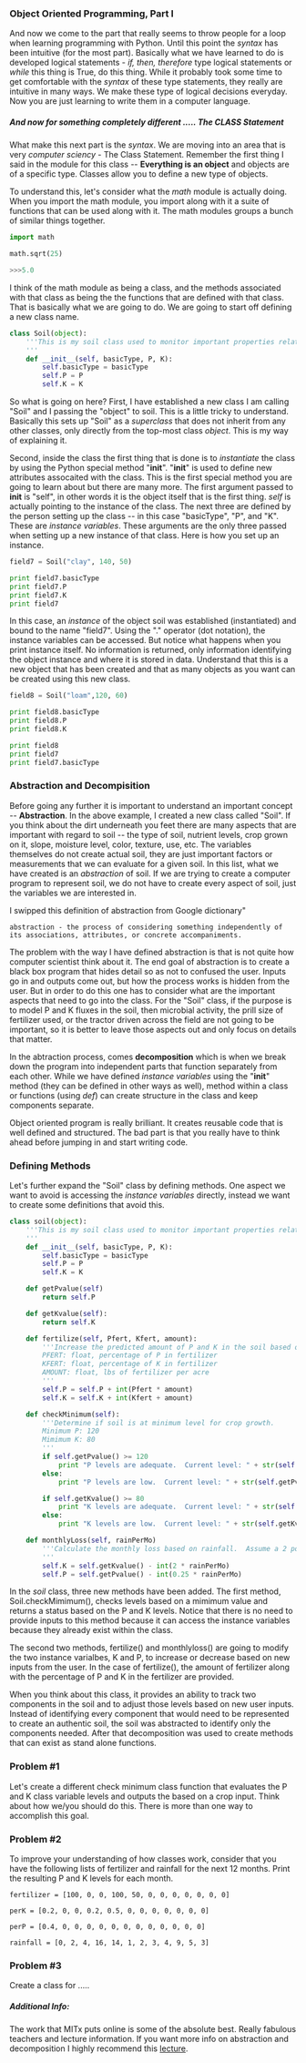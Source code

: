 
### Object Oriented Programming, Part I

And now we come to the part that really seems to throw people for a loop when learning programming with Python.  Until this point the _syntax_ has been intuitive (for the most part).  Basically what we have learned to do is developed logical statements - _if, then, therefore_ type logical statements or _while_ this thing is True, do this thing.  While it probably took some time to get comfortable with the _syntax_ of these type statements, they really are intuitive in many ways.  We make these type of logical decisions everyday.  Now you are just learning to write them in a computer language.

##### And now for something completely different ..... The __CLASS__ Statement

What make this next part is the _syntax_.  We are moving into an area that is very _computer sciency_ - The Class Statement.  Remember the first thing I said in the module for this class -- __Everything is an object__ and objects are of a specific type.  Classes allow you to define a new type of objects.  

To understand this, let's consider what the _math_ module is actually doing.  When you import the math module, you import along with it a suite of functions that can be used along with it.  The math modules groups a bunch of similar things together.

```python
import math

math.sqrt(25)

>>>5.0

```
I think of the math module as being a class, and the methods associated with that class as being the the functions that are defined with that class.  That is basically what we are going to do.  We are going to start off defining a new class name.  

```python
class Soil(object):
	'''This is my soil class used to monitor important properties related to the soil health.
	'''
	def __init__(self, basicType, P, K):
		self.basicType = basicType
		self.P = P
		self.K = K
```

So what is going on here?  First, I have established a new class I am calling "Soil" and I passing the "object" to soil.  This is a little tricky to understand.  Basically this sets up "Soil" as a _superclass_ that does not inherit from any other classes, only directly from the top-most class _object_.  This is my way of explaining it.    

Second, inside the class the first thing that is done is to _instantiate_ the class by using the Python special method "__init__".  "__init__" is used to define new attributes assocaited with the class.  This is the first special method you are going to learn about but there are many more.  The first argument passed to __init__ is "self", in other words it is the object itself that is the first thing.  _self_ is actually pointing to the instance of the class.  The next three are defined by the person setting up the class -- in this case "basicType", "P", and "K".  These are _instance variables_.  These arguments are the only three passed when setting up a new instance of that class.  Here is how you set up an instance.

```python
field7 = Soil("clay", 140, 50)

print field7.basicType
print field7.P
print field7.K
print field7
```
In this case, an _instance_ of the object soil was established (instantiated) and bound to the name "field7".  Using the "." operator (dot notation), the instance variables can be accessed.  But notice what happens when you print instance itself.  No information is returned, only information identifying the object instance and where it is stored in data.  Understand that this is a new object that has been created and that as many objects as you want can be created using this new class.

```python
field8 = Soil("loam",120, 60)

print field8.basicType
print field8.P
print field8.K

print field8
print field7
print field7.basicType
```

### Abstraction and Decompisition

Before going any further it is important to understand an important concept -- __Abstraction__.  In the above example, I created a new class called "Soil".  If you think about the dirt underneath you feet there are many aspects that are important with regard to soil -- the type of soil, nutrient levels, crop grown on it, slope, moisture level, color, texture, use, etc.  The variables themselves do not create actual soil, they are just important factors or measurements that we can evaluate for a given soil.  In this list, what we have created is an _abstraction_ of soil.  If we are trying to create a computer program to represent soil, we do not have to create every aspect of soil, just the variables we are interested in.  

I swipped this definition of abstraction from Google dictionary"

```
abstraction - the process of considering something independently of its associations, attributes, or concrete accompaniments.
```
The problem with the way I have defined abstraction is that is not quite how computer scientist think about it.  The end goal of abstraction is to create a black box program that hides detail so as not to confused the user.  Inputs go in and outputs come out, but how the process works is hidden from the user.  But in order to do this one has to consider what are the important aspects that need to go into the class.  For the "Soil" class, if the purpose is to model P and K fluxes in the soil, then microbial activity, the prill size of fertilizer used, or the tractor driven across the field are not going to be important, so it is better to leave those aspects out and only focus on details that matter.

In the abtraction process, comes __decomposition__ which is when we break down the program into independent parts that function separately from each other.  While we have defined _instance variables_ using the "__init__" method (they can be defined in other ways as well), method within a class or functions (using _def_) can create structure in the class and keep components separate.

Object oriented program is really brilliant.  It creates reusable code that is well defined and structured.  The bad part is that you really have to think ahead before jumping in and start writing code.  

### Defining Methods

Let's further expand the "Soil" class by defining methods.  One aspect we want to avoid is accessing the _instance variables_ directly, instead we want to create some definitions that avoid this.  

```python
class soil(object):
	'''This is my soil class used to monitor important properties related to the soil health.
	'''
	def __init__(self, basicType, P, K):
		self.basicType = basicType
		self.P = P
		self.K = K

	def getPvalue(self)
		return self.P

	def getKvalue(self):
		return self.K

	def fertilize(self, Pfert, Kfert, amount):
		'''Increase the predicted amount of P and K in the soil based on the fertilizer applied.
		PFERT: float, percentage of P in fertilizer
		KFERT: float, percentage of K in fertilizer
		AMOUNT: float, lbs of fertilizer per acre
		'''
		self.P = self.P + int(Pfert * amount)
		self.K = self.K + int(Kfert + amount)

	def checkMinimum(self):
		'''Determine if soil is at minimum level for crop growth.  
		Minimum P: 120
		Mimimum K: 80
		'''
		if self.getPvalue() >= 120
			print "P levels are adequate.  Current level: " + str(self.getPvalue())
		else:
			print "P levels are low.  Current level: " + str(self.getPvalue())

		if self.getKvalue() >= 80
			print "K levels are adequate.  Current level: " + str(self.getKvalue())
		else:
			print "K levels are low.  Current level: " + str(self.getKvalue())

	def monthlyLoss(self, rainPerMo)
		'''Calculate the monthly loss based on rainfall.  Assume a 2 point loss for every inch of rain for K and a 0.25 point loss for every inch of rain for 
		'''
		self.K = self.getKvalue() - int(2 * rainPerMo)
		self.P = self.getPvalue() - int(0.25 * rainPerMo)
```

In the _soil_ class, three new methods have been added.  The first method, Soil.checkMimimum(), checks levels based on a mimimum value and returns a status based on the P and K levels.  Notice that there is no need to provide inputs to this method because it can access the instance variables because they already exist within the class.

The second two methods, fertilize() and monthlyloss() are going to modify the two instance varialbes, K and P, to increase or decrease based on new inputs from the user.  In the case of fertilize(), the amount of fertilizer along with the percentage of P and K in the fertilizer are provided.  

When you think about this class, it provides an ability to track two components in the soil and to adjust those levels based on new user inputs.  Instead of identifying every component that would need to be represented to create an authentic soil, the soil was abstracted to identify only the components needed.  After that decomposition was used to create methods that can exist as stand alone functions.  

### Problem #1

Let's create a different check minimum class function that evaluates the P and K class variable levels and outputs the based on a crop input.  Think about how we/you should do this.  There is more than one way to accomplish this goal.

### Problem #2

To improve your understanding of how classes work, consider that you have the following lists of fertilizer and rainfall for the next 12 months.  Print the resulting P and K levels for each month.

```
fertilizer = [100, 0, 0, 100, 50, 0, 0, 0, 0, 0, 0, 0]

perK = [0.2, 0, 0, 0.2, 0.5, 0, 0, 0, 0, 0, 0, 0]

perP = [0.4, 0, 0, 0, 0, 0, 0, 0, 0, 0, 0, 0, 0]

rainfall = [0, 2, 4, 16, 14, 1, 2, 3, 4, 9, 5, 3]
```

### Problem #3

Create a class for .....

##### Additional Info:

The work that MITx puts online is some of the absolute best.  Really fabulous teachers and lecture information.  If you want more info on abstraction and decomposition I highly recommend this [lecture](https://ocw.mit.edu/courses/electrical-engineering-and-computer-science/6-0001-introduction-to-computer-science-and-programming-in-python-fall-2016/lecture-videos/lecture-4-decomposition-abstraction-and-functions/). 